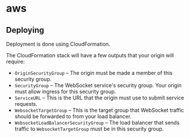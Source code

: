 # aws

## Deploying

Deployment is done using CloudFormation.

The CloudFormation stack will have a few outputs that your origin will require:

  * `OriginSecurityGroup` – The origin must be made a member of this security group.
  * `SecurityGroup` – The WebSocket service's security group. Your origin must allow ingress for this security group.
  * `ServiceURL` – This is the URL that the origin must use to submit service requests.
  * `WebsocketTargetGroup` – This is the target group that WebSocket traffic should be forwarded to from your load balancer.
  * `WebsocketLoadBalancerSecurityGroup` – The load balancer that sends traffic to `WebsocketTargetGroup` must be in this security group.
